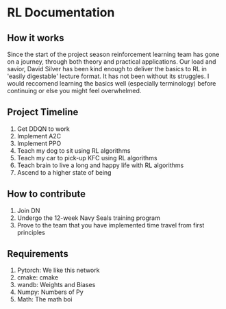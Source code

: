 # RL Documentation

## How it works
Since the start of the project season reinforcement learning team has gone on a journey, through both theory and practical applications.
Our load and savior, David Silver has been kind enough to deliver the basics to RL in 'easily digestable' lecture format. It has not been 
without its struggles. I would reccomend learning the basics well (especially terminology) before continuing or else you might feel overwhelmed. 

## Project Timeline
1. Get DDQN to work
2. Implement A2C
3. Implement PPO
4. Teach my dog to sit using RL algorithms
5. Teach my car to pick-up KFC using RL algorithms
6. Teach brain to live a long and happy life with RL algorithms
7. Ascend to a higher state of being

## How to contribute
1. Join DN
2. Undergo the 12-week Navy Seals training program
3. Prove to the team that you have implemented time travel from first principles

## Requirements
1. Pytorch: We like this network
2. cmake: cmake
3. wandb: Weights and Biases
4. Numpy: Numbers of Py
5. Math: The math boi

